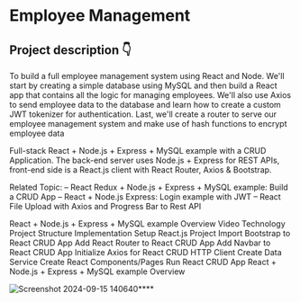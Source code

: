# Employee Management 

## Project description 👇

To build a full employee management system using React and Node. We'll start by creating a simple database using MySQL and then build a React app that contains all the logic for managing employees. We'll also use Axios to send employee data to the database and learn how to create a custom JWT tokenizer for authentication. Last, we'll create a router to serve our employee management system and make use of hash functions to encrypt employee data


Full-stack React + Node.js + Express + MySQL example with a CRUD Application. The back-end server uses Node.js + Express for REST APIs, front-end side is a React.js client with React Router, Axios & Bootstrap.

Related Topic:
– React Redux + Node.js + Express + MySQL example: Build a CRUD App
– React + Node.js Express: Login example with JWT
– React File Upload with Axios and Progress Bar to Rest API



React + Node.js + Express + MySQL example Overview
Video
Technology
Project Structure
Implementation
Setup React.js Project
Import Bootstrap to React CRUD App
Add React Router to React CRUD App
Add Navbar to React CRUD App
Initialize Axios for React CRUD HTTP Client
Create Data Service
Create React Components/Pages
Run React CRUD App
React + Node.js + Express + MySQL example Overview

![Screenshot 2024-09-15 140640](https://github.com/user-attachments/assets/86a4e28a-4753-41ee-abc7-dadec214691d)****
